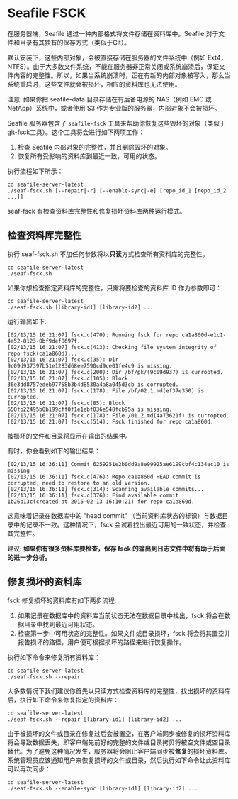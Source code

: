 # Seafile FSCK

在服务器端，Seafile 通过一种内部格式将文件存储在资料库中。Seafile 对于文件和目录有其独有的保存方式（类似于Git）。

默认安装下，这些内部对象，会被直接存储在服务器的文件系统中（例如 Ext4，NTFS）。由于大多数文件系统，不能在服务器非正常关闭或系统崩溃后，保证文件内容的完整性。所以，如果当系统崩溃时，正在有新的内部对象被写入，那么当系统重启时，这些文件就会被损坏，相应的资料库也无法使用。

注意: 如果你把 seafile-data 目录存储在有后备电源的 NAS（例如 EMC 或 NetApp）系统中，或者使用 S3 作为专业版的服务器，内部对象不会被损坏。

Seafile 服务器包含了 `seafile-fsck` 工具来帮助你恢复这些毁坏的对象（类似于git-fsck工具）。这个工具将会进行如下两项工作：

1. 检查 Seafile 内部对象的完整性，并且删除毁坏的对象。
2. 恢复所有受影响的资料库到最近一致，可用的状态。

执行流程如下所示：

```
cd seafile-server-latest
./seaf-fsck.sh [--repair|-r] [--enable-sync|-e] [repo_id_1 [repo_id_2 ...]]
```

seaf-fsck 有检查资料库完整性和修复损坏资料库两种运行模式。

## 检查资料库完整性

执行 seaf-fsck.sh 不加任何参数将以**只读**方式检查所有资料库的完整性。

```
cd seafile-server-latest
./seaf-fsck.sh
```

如果你想检查指定资料库的完整性，只需将要检查的资料库 ID 作为参数即可：

```
cd seafile-server-latest
./seaf-fsck.sh [library-id1] [library-id2] ...
```

运行输出如下:

```
[02/13/15 16:21:07] fsck.c(470): Running fsck for repo ca1a860d-e1c1-4a52-8123-0bf9def8697f.
[02/13/15 16:21:07] fsck.c(413): Checking file system integrity of repo fsck(ca1a860d)...
[02/13/15 16:21:07] fsck.c(35): Dir 9c09d937397b51e1283d68ee7590cd9ce01fe4c9 is missing.
[02/13/15 16:21:07] fsck.c(200): Dir /bf/pk/(9c09d937) is curropted.
[02/13/15 16:21:07] fsck.c(105): Block 36e3dd8757edeb97758b3b4d8530a4a8a045d3cb is corrupted.
[02/13/15 16:21:07] fsck.c(178): File /bf/02.1.md(ef37e350) is curropted.
[02/13/15 16:21:07] fsck.c(85): Block 650fb22495b0b199cff0f1e1ebf036e548fcb95a is missing.
[02/13/15 16:21:07] fsck.c(178): File /01.2.md(4a73621f) is curropted.
[02/13/15 16:21:07] fsck.c(514): Fsck finished for repo ca1a860d.
```

被损坏的文件和目录将显示在输出的结果中。

有时，你会看到如下的输出结果：

```
[02/13/15 16:36:11] Commit 6259251e2b0dd9a8e99925ae6199cbf4c134ec10 is missing
[02/13/15 16:36:11] fsck.c(476): Repo ca1a860d HEAD commit is corrupted, need to restore to an old version.
[02/13/15 16:36:11] fsck.c(314): Scanning available commits...
[02/13/15 16:36:11] fsck.c(376): Find available commit 1b26b13c(created at 2015-02-13 16:10:21) for repo ca1a860d.
```

这意味着记录在数据库中的 "head commit" （当前资料库状态的标识）与数据目录中的记录不一致。这种情况下，fsck 会试着找出最近可用的一致状态，并检查其完整性。

建议: **如果你有很多资料库要检查，保存 fsck 的输出到日志文件中将有助于后面的进一步分析。**

## 修复损坏的资料库

fsck 修复损坏的资料库有如下两步流程:

1. 如果记录在数据库中的资料库当前状态无法在数据目录中找出，fsck 将会在数据目录中找到最近可用状态。
2. 检查第一步中可用状态的完整性。如果文件或目录损坏，fsck 将会将其置空并报告损坏的路径，用户便可根据损坏的路径来进行恢复操作。

执行如下命令来修复所有资料库：

```
cd seafile-server-latest
./seaf-fsck.sh --repair
```

大多数情况下我们建议你首先以只读方式检查资料库的完整性，找出损坏的资料库后，执行如下命令来修复指定的资料库：

```
cd seafile-server-latest
./seaf-fsck.sh --repair [library-id1] [library-id2] ...
```

由于被损坏的文件或目录在修复过后会被置空，在客户端同步被修复的损坏资料库将会导致数据丢失，即客户端先前好的完整的文件或目录拷贝将被空文件或空目录替代。为了避免这种情况发生，服务器将会阻止客户端同步被**修复**的损坏资料库。系统管理员应该通知用户来恢复损坏的文件或目录，然后执行如下命令让此资料库可以再次同步：

```
cd seafile-server-latest
./seaf-fsck.sh --enable-sync [library-id1] [library-id2] ...
```
